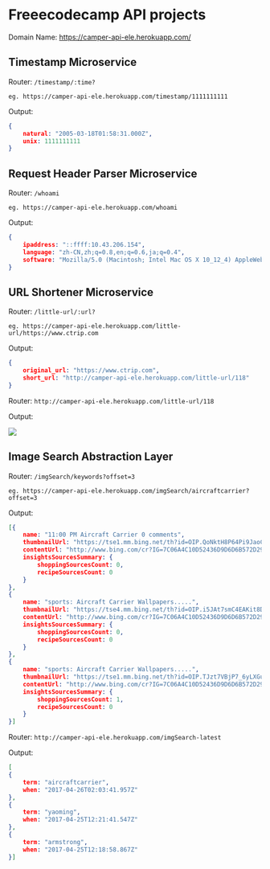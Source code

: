 # Freeecodecamp API projects
Domain Name: https://camper-api-ele.herokuapp.com/

## Timestamp Microservice

Router: `/timestamp/:time?`

`eg. https://camper-api-ele.herokuapp.com/timestamp/1111111111`

Output:

``` json
{
	natural: "2005-03-18T01:58:31.000Z",
	unix: 1111111111
}

```

## Request Header Parser Microservice

Router: `/whoami`

`eg. https://camper-api-ele.herokuapp.com/whoami`

Output:

``` json
{
	ipaddress: "::ffff:10.43.206.154",
	language: "zh-CN,zh;q=0.8,en;q=0.6,ja;q=0.4",
	software: "Mozilla/5.0 (Macintosh; Intel Mac OS X 10_12_4) AppleWebKit/537.36 (KHTML, like Gecko) Chrome/57.0.2987.133 Safari/537.36"
}

```

## URL Shortener Microservice

Router: `/little-url/:url?`

`eg. https://camper-api-ele.herokuapp.com/little-url/https://www.ctrip.com`

Output:

``` json
{
	original_url: "https://www.ctrip.com",
	short_url: "http://camper-api-ele.herokuapp.com/little-url/118"
}

```

Router: `http://camper-api-ele.herokuapp.com/little-url/118`

Output:

![](https://raw.githubusercontent.com/elevenBeans/Grocery/master/ShortURLResult.png)

## Image Search Abstraction Layer

Router: `/imgSearch/keywords?offset=3`

`eg. https://camper-api-ele.herokuapp.com/imgSearch/aircraftcarrier?offset=3`

Output:

``` json
[{
	name: "11:00 PM Aircraft Carrier 0 comments",
	thumbnailUrl: "https://tse1.mm.bing.net/th?id=OIP.QoNktH8P64Pi9JaoCs7-bwEsDh&pid=Api",
	contentUrl: "http://www.bing.com/cr?IG=7C06A4C10D52436D9D6D6B572D29EB4B&CID=3E185003F45B61DE2BE85A73F5CB6096&rd=1&h=ipRnDzMt5n0nQslayF7VCE5LnHqMoPq_lo0m8zigaEk&v=1&r=http%3a%2f%2f2.bp.blogspot.com%2f_uA2BDYzq_0c%2fTKy118Pk9hI%2fAAAAAAAABTU%2fQKBcqtT3qsc%2fs1600%2f1535lyq.jpg&p=DevEx,5008.1",
	insightsSourcesSummary: {
		shoppingSourcesCount: 0,
		recipeSourcesCount: 0
	}
},
{
	name: "sports: Aircraft Carrier Wallpapers.....",
	thumbnailUrl: "https://tse4.mm.bing.net/th?id=OIP.i5JAt7smC4EAKit8D5DOoAEsDh&pid=Api",
	contentUrl: "http://www.bing.com/cr?IG=7C06A4C10D52436D9D6D6B572D29EB4B&CID=3E185003F45B61DE2BE85A73F5CB6096&rd=1&h=MPv1hnwDqQbp7yL2QIAJXhqyVO1D_GPLmvw1zdUzP1I&v=1&r=http%3a%2f%2f4.bp.blogspot.com%2f-HwoV2UZmToc%2fT4UvTt9KBvI%2fAAAAAAAAQHE%2fKqc2gF3qxT8%2fs1600%2f_aircraft--%252Bcarrier--%252Bwallpaper_006.jpg&p=DevEx,5014.1",
	insightsSourcesSummary: {
		shoppingSourcesCount: 0,
		recipeSourcesCount: 0
	}
},
{
	name: "sports: Aircraft Carrier Wallpapers.....",
	thumbnailUrl: "https://tse1.mm.bing.net/th?id=OIP.TJzt7VBjP7_6yLXGugMhQgEsDh&pid=Api",
	contentUrl: "http://www.bing.com/cr?IG=7C06A4C10D52436D9D6D6B572D29EB4B&CID=3E185003F45B61DE2BE85A73F5CB6096&rd=1&h=kdlOlXp5ts3k0Ecc9aI64LAxBgWKen8LrUb14bQtGW8&v=1&r=http%3a%2f%2f2.bp.blogspot.com%2f-WamorAg9Uo0%2fT4UvCWZ5-aI%2fAAAAAAAAQGk%2fDFV2_Zch0Rg%2fs1600%2f_aircraft--%2bcarrier--%2bwallpaper_002.jpg&p=DevEx,5020.1",
	insightsSourcesSummary: {
		shoppingSourcesCount: 1,
		recipeSourcesCount: 0
	}
}]

```

Router: `http://camper-api-ele.herokuapp.com/imgSearch-latest`

Output:

``` json
[
{
	term: "aircraftcarrier",
	when: "2017-04-26T02:03:41.957Z"
},
{
	term: "yaoming",
	when: "2017-04-25T12:21:41.547Z"
},
{
	term: "armstrong",
	when: "2017-04-25T12:18:58.867Z"
}]
```